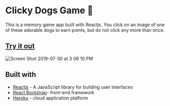 #  Clicky Dogs Game :dog:
  This is a memory game app built with Reactjs. You click on an image of one of these adorable dogs to earn points, but do not click any more than once.

## [Try it out]()
![Screen Shot 2019-07-30 at 3 06 10 PM](https://user-images.githubusercontent.com/33634179/62157630-9e01a280-b2db-11e9-8e57-2fb4614db35d.png)

## Built with
* [Reactjs](https://reactjs.org) - A JavaScript library for building user interfaces
* [React Bootstrap](https://react-bootstrap.github.io)- front-end framework
* [Heroku](https://www.heroku.com) - cloud application platform
